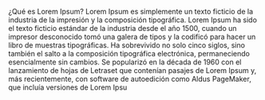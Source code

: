 ¿Qué es Lorem Ipsum?
Lorem Ipsum es simplemente un texto ficticio de la industria de la 
impresión y la composición tipográfica. Lorem Ipsum ha sido el texto 
ficticio estándar de la industria desde el año 1500, cuando un impresor 
desconocido tomó una galera de tipos y la codificó para hacer un libro 
de muestras tipográficas. Ha sobrevivido no solo cinco siglos, sino 
también el salto a la composición tipográfica electrónica, 
permaneciendo esencialmente sin cambios. Se popularizó en la década de 
1960 con el lanzamiento de hojas de Letraset que contenían pasajes de 
Lorem Ipsum y, más recientemente, con software de autoedición como 
Aldus PageMaker, que incluía versiones de Lorem Ipsu
